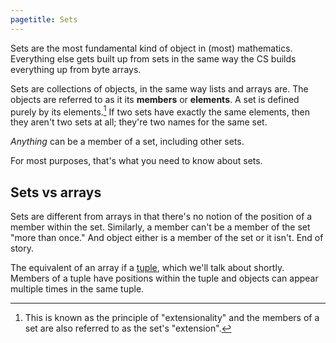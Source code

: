 ```yaml
---
pagetitle: Sets
---
```

Sets are the most fundamental kind of object in (most) mathematics.  Everything else gets built up from sets in the same way the CS builds everything up from byte arrays.  

Sets are collections of objects, in the same way lists and arrays are.  The objects are referred to as it its **members** or **elements**.  A set is defined purely by its elements.[^1]  If two sets have exactly the same elements, then they aren't two sets at all; they're two names for the same set.

*Anything* can be a member of a set, including other sets.

For most purposes, that's what you need to know about sets.

## Sets vs arrays

Sets are different from arrays in that there's no notion of the position of a member within the set.  Similarly, a member can't be a member of the set "more than once."  And object either is a member of the set or it isn't.  End of story.

The equivalent of an array if a [tuple](Tuples), which we'll talk about shortly.  Members of a tuple have positions within the tuple and objects can appear multiple times in the same tuple.

[^1]: This is known as the principle of "extensionality" and the members of a set are also referred to as the set's "extension".
